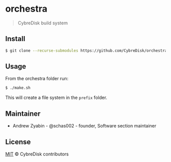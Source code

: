 # orchestra

> CybreDisk build system

## Install

```sh
$ git clone --recurse-submodules https://github.com/CybreDisk/orchestra.git
```

## Usage

From the orchestra folder run:

```sh
$ ./make.sh
```

This will create a file system in the `prefix` folder.

## Maintainer

- Andrew Zyabin - @schas002 - founder, Software section maintainer

## License

[MIT](LICENSE) &copy; CybreDisk contributors
